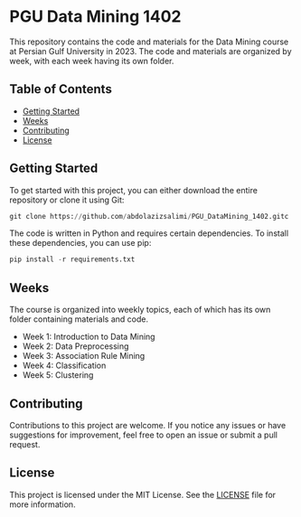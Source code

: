 # PGU Data Mining 1402

This repository contains the code and materials for the Data Mining course at Persian Gulf University in 2023. The code and materials are organized by week, with each week having its own folder.

## Table of Contents

- [Getting Started](#getting-started)
- [Weeks](#weeks)
- [Contributing](#contributing)
- [License](#license)

## Getting Started

To get started with this project, you can either download the entire repository or clone it using Git:

```python 
git clone https://github.com/abdolazizsalimi/PGU_DataMining_1402.gitc
``` 



The code is written in Python and requires certain dependencies. To install these dependencies, you can use pip:


```python 
pip install -r requirements.txt
```

## Weeks

The course is organized into weekly topics, each of which has its own folder containing materials and code.

- Week 1: Introduction to Data Mining
- Week 2: Data Preprocessing
- Week 3: Association Rule Mining
- Week 4: Classification
- Week 5: Clustering


## Contributing

Contributions to this project are welcome. If you notice any issues or have suggestions for improvement, feel free to open an issue or submit a pull request.

## License

This project is licensed under the MIT License. See the [LICENSE](LICENSE) file for more information.
